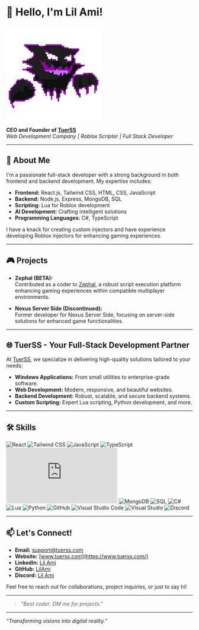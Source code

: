 # 👋 Hello, I'm Lil Ami!

![Profile GIF](https://raw.githubusercontent.com/hacker123as/hacker123as/refs/heads/main/F5A46E1B-038D-403B-B0DF-EE8554ED8914.gif)

**CEO and Founder of [TuerSS](https://www.tuerss.com/)**  
*Web Development Company | Roblox Scripter | Full Stack Developer*

---

## 🚀 About Me

I'm a passionate full-stack developer with a strong background in both frontend and backend development. My expertise includes:

- **Frontend:** React.js, Tailwind CSS, HTML, CSS, JavaScript
- **Backend:** Node.js, Express, MongoDB, SQL
- **Scripting:** Lua for Roblox development
- **AI Development:** Crafting intelligent solutions
- **Programming Languages:** C#, TypeScript

I have a knack for creating custom injectors and have experience developing Roblox injectors for enhancing gaming experiences.

---

## 🎮 Projects

- **Zephal (BETA):**  
  Contributed as a coder to [Zephal](https://serverside.zephal.org/), a robust script execution platform enhancing gaming experiences within compatible multiplayer environments.

- **Nexus Server Side (Discontinued):**  
  Former developer for Nexus Server Side, focusing on server-side solutions for enhanced game functionalities.

---

## 🌐 TuerSS - Your Full-Stack Development Partner

At [TuerSS](https://www.tuerss.com/), we specialize in delivering high-quality solutions tailored to your needs:

- **Windows Applications:** From small utilities to enterprise-grade software.
- **Web Development:** Modern, responsive, and beautiful websites.
- **Backend Development:** Robust, scalable, and secure backend systems.
- **Custom Scripting:** Expert Lua scripting, Python development, and more.

---

## 🛠️ Skills

![React](https://svgl-badge.vercel.app/api/Library/React?theme=light)
![Tailwind CSS](https://svgl-badge.vercel.app/api/Framework/Tailwind%20CSS?theme=light)
![JavaScript](https://svgl-badge.vercel.app/api/Language/JavaScript?theme=light)
![TypeScript](https://svgl-badge.vercel.app/api/Language/TypeScript?theme=light)
![Node.js](https://svgl-badge.vercel.app/api/Software/Node.js?theme=light)
![MongoDB](https://svgl-badge.vercel.app/api/Database/MongoDB?theme=light)
![SQL](https://svgl-badge.vercel.app/api/Database/MySQL?theme=light)
![C#](https://svgl-badge.vercel.app/api/Language/C%23?theme=light)
![Lua](https://svgl-badge.vercel.app/api/Language/Lua?theme=light)
![Python](https://svgl-badge.vercel.app/api/Language/Python?theme=light)
![GitHub](https://svgl-badge.vercel.app/api/Software/Github?theme=light)
![Visual Studio Code](https://svgl-badge.vercel.app/api/Software/Visual%20Studio%20Code?theme=light)
![Visual Studio](https://svgl-badge.vercel.app/api/Software/Visual%20Studio?theme=light)
![Discord](https://svgl-badge.vercel.app/api/Software/Discord?theme=light)

---

## 📫 Let's Connect!

- **Email:** support@tuerss.com
- **Website:** [www.tuerss.com](https://www.tuerss.com/)
- **LinkedIn:** [Lil Ami](#)
- **GitHub:** [LilAmi](https://github.com/LilAmi)
- **Discord:** [Lil Ami](https://discord.com/users/1026200545775591454)

Feel free to reach out for collaborations, project inquiries, or just to say hi!

---

> *"Best coder. DM me for projects."*

---

*“Transforming visions into digital reality.”*
